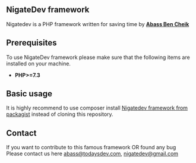 ## NigateDev framework
Nigatedev is a PHP framework
written for saving time by [**Abass Ben Cheik**](https://todaysdev.com/en/about/author/) 

## Prerequisites
To use NigateDev framework please make sure that the following items are installed on your machine.
* **PHP>=7.3**

## Basic usage
It is highly recommend to use composer install [Nigatedev framework from packagist](https://packagist.org/packages/nigatedev/nigatedev) instead of cloning this repository.


## Contact
If you want to contribute to this famous framework OR found any bug Please contact us here abass@todaysdev.com, nigatedev@gmail.com
